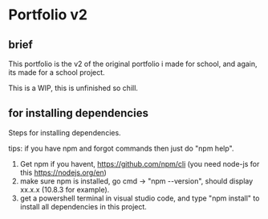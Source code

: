 # Portfolio v2

## brief

This portfolio is the v2 of the original portfolio i made for school, and again, its made for a school project.

This is a WIP, this is unfinished so chill.

## for installing dependencies

Steps for installing dependencies.

tips: if you have npm and forgot commands then just do "npm help".

1. Get npm if you havent, https://github.com/npm/cli (you need node-js for this https://nodejs.org/en)
2. make sure npm is installed, go cmd -> "npm --version", should display xx.x.x (10.8.3 for example).
3. get a powershell terminal in visual studio code, and type "npm install" to install all dependencies in this project.
